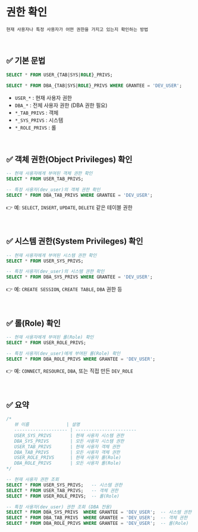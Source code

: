 # 권한 확인
```
현재 사용자나 특정 사용자가 어떤 권한을 가지고 있는지 확인하는 방법
```

<br>

## ✅ 기본 문법
```sql
SELECT * FROM USER_{TAB|SYS|ROLE}_PRIVS;

SELECT * FROM DBA_{TAB|SYS|ROLE}_PRIVS WHERE GRANTEE = 'DEV_USER';
```
- `USER_*` : 현재 사용자 권한
- `DBA_*` : 전체 사용자 권한 (DBA 권한 필요)
- `*_TAB_PRIVS` : 객체
- `*_SYS_PRIVS` : 시스템
- `*_ROLE_PRIVS` : 롤

<br>

## ✅ 객체 권한(Object Privileges) 확인
```sql
-- 현재 사용자에게 부여된 객체 권한 확인
SELECT * FROM USER_TAB_PRIVS;

-- 특정 사용자(dev_user)의 객체 권한 확인
SELECT * FROM DBA_TAB_PRIVS WHERE GRANTEE = 'DEV_USER';
```
👉 예: `SELECT`, `INSERT`, `UPDATE`, `DELETE` 같은 테이블 권한

<br>

## ✅ 시스템 권한(System Privileges) 확인
```sql
-- 현재 사용자에게 부여된 시스템 권한 확인
SELECT * FROM USER_SYS_PRIVS;

-- 특정 사용자(dev_user)의 시스템 권한 확인
SELECT * FROM DBA_SYS_PRIVS WHERE GRANTEE = 'DEV_USER';
```
👉 예: `CREATE SESSION`, `CREATE TABLE`, `DBA` 권한 등

<br>

## ✅ 롤(Role) 확인
```sql
-- 현재 사용자에게 부여된 롤(Role) 확인
SELECT * FROM USER_ROLE_PRIVS;

-- 특정 사용자(dev_user)에게 부여된 롤(Role) 확인
SELECT * FROM DBA_ROLE_PRIVS WHERE GRANTEE = 'DEV_USER';
```
👉 예: `CONNECT`, `RESOURCE`, `DBA`, 또는 직접 만든 `DEV_ROLE`

<br>

## ✅ 요약
```sql
/* 
   뷰 이름              | 설명
   -------------------- | -----------------------
   USER_SYS_PRIVS       | 현재 사용자 시스템 권한
   DBA_SYS_PRIVS        | 모든 사용자 시스템 권한
   USER_TAB_PRIVS       | 현재 사용자 객체 권한
   DBA_TAB_PRIVS        | 모든 사용자 객체 권한
   USER_ROLE_PRIVS      | 현재 사용자 롤(Role)
   DBA_ROLE_PRIVS       | 모든 사용자 롤(Role)
*/

-- 현재 사용자 권한 조회
SELECT * FROM USER_SYS_PRIVS;   -- 시스템 권한
SELECT * FROM USER_TAB_PRIVS;   -- 객체 권한
SELECT * FROM USER_ROLE_PRIVS;  -- 롤(Role)

-- 특정 사용자(dev_user) 권한 조회 (DBA 전용)
SELECT * FROM DBA_SYS_PRIVS  WHERE GRANTEE = 'DEV_USER';  -- 시스템 권한
SELECT * FROM DBA_TAB_PRIVS  WHERE GRANTEE = 'DEV_USER';  -- 객체 권한
SELECT * FROM DBA_ROLE_PRIVS WHERE GRANTEE = 'DEV_USER';  -- 롤(Role)

```